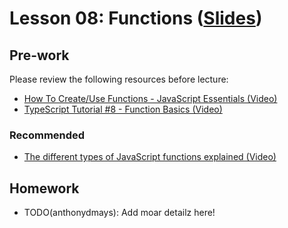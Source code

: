 # Lesson 08: Functions ([Slides](https://code-differently.github.io/code-society-25-2/slides/#/lesson_08))

## Pre-work

Please review the following resources before lecture:

* [How To Create/Use Functions - JavaScript Essentials (Video)](https://www.youtube.com/watch?v=FOD408a0EzU)
* [TypeScript Tutorial #8 - Function Basics (Video)](https://www.youtube.com/watch?v=jXoSaX_yFh4)

### Recommended

* [The different types of JavaScript functions explained (Video)](https://www.youtube.com/watch?v=cMt9U6kCWsM)

## Homework

- TODO(anthonydmays): Add moar detailz here!